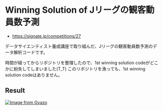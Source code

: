 # Winning Solution of Jリーグの観客動員数予測

- https://signate.jp/competitions/27

データサイエンティスト養成講座で取り組んだ、Jリーグの観客動員数予測のデータ解析コードです。

時間が経ってからリポジトリを整理したので、1st winning solution codeがどこかに紛失してしまいました(T_T)
このリポジトリを漁っても、1st winning solution codeはありません。

## Result

[![Image from Gyazo](https://i.gyazo.com/7454dc77d88f7235c48e95e9d49b8dc4.png)](https://gyazo.com/7454dc77d88f7235c48e95e9d49b8dc4)

